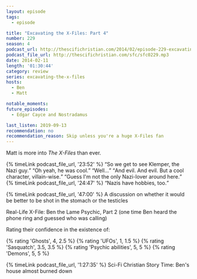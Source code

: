 ```yaml
---
layout: episode
tags:
  - episode

title: "Excavating the X-Files: Part 4"
number: 229
season: 4
podcast_url: http://thescifichristian.com/2014/02/episode-229-excavating-the-x-files-part-4/
podcast_file_url: http://thescifichristian.com/sfc/sfc0229.mp3
date: 2014-02-11
length: '01:30:44'
category: review
series: excavating-the-x-files
hosts:
  - Ben
  - Matt

notable_moments:
future_episodes:
  - Edgar Cayce and Nostradamus 

last_listen: 2019-09-13
recommendation: no
recommendation_reason: Skip unless you're a huge X-Files fan 
---
```

Matt is more into <i class="work-title">The X-Files</i> than ever.

<div class="quote">
  {% timeLink podcast_file_url, '23:52' %}
  <q class="ben">So we get to see Klemper, the Nazi guy.</q>
  <q class="matt">Oh yeah, he was cool.</q>
  <q class="ben">Well...</q>
  <q class="matt">And evil. And evil. But a cool character, villain-wise.</q>
  <q class="ben">Guess I'm not the only Nazi-lover around here.</q>
</div>

<div class="quote">
  {% timeLink podcast_file_url, '24:47' %}
  <q class="ben">Nazis have hobbies, too.</q>
</div>

{% timeLink podcast_file_url, '47:00' %} A discussion on whether it would be better to be shot in the stomach or the testicles

Real-Life X-File: Ben the Lame Psychic, Part 2 (one time Ben heard the phone ring and guessed who was calling) 

Rating their confidence in the existence of:

{% rating 'Ghosts', 4, 2.5 %}
{% rating 'UFOs', 1, 1.5 %}
{% rating 'Sasquatch', 3.5, 3.5 %}
{% rating 'Psychic abilities', 5, 5 %}
{% rating 'Demons', 5, 5 %}

{% timeLink podcast_file_url, '1:27:35' %}  Sci-Fi Christian Story Time: Ben's house almost burned down